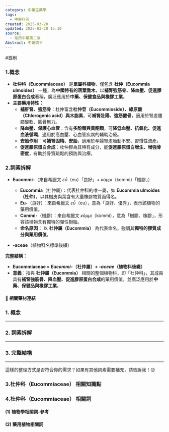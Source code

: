 ```yaml
---
category: 中藥生藥學
tags:
  - 中藥科別
created: 2025-03-20
updated: 2025-03-20 15:10
source:
  - 常用中藥第二版
Abstract: 中藥詞卡
---
```

#首刷
### 1.概念
- **杜仲科（Eucommiaceae）** 是**單屬科植物**，僅包含 **杜仲（Eucommia ulmoides）** 一種，為**中國特有的落葉喬木**，以**補腎強筋骨、降血壓、促進膠原蛋白合成**著稱，廣泛應用於**中藥、保健食品與橡膠工業**。  
- **主要藥用特性：**  
  - **補肝腎、強筋骨**：杜仲富含**杜仲苷（Eucommioside）、綠原酸（Chlorogenic acid）與木脂素**，可**補腎壯陽、強筋健骨**，適用於腎虛腰膝酸軟、筋骨無力。  
  - **降血壓、保護心血管**：含有**多酚類與黃酮類**，可**降低血壓、抗氧化、促進血液循環**，適用於高血壓、心血管疾病的輔助治療。  
  - **安胎作用**：可**補腎固精、安胎**，適用於孕婦腎虛胎動不安、習慣性流產。  
  - **促進膠原蛋白合成**：杜仲膠為其特有成分，能**促進膠原蛋白增生、增強骨密度**，有助於骨質疏鬆的預防與治療。  

### 2.詞素拆解
- **Eucommi-**（來自希臘文 *εὖ*（eu）「良好」+ *κόμμι*（kommi）「樹膠」）  
  - **Eucommia**（杜仲屬）：代表杜仲科的唯一屬，如 **Eucommia ulmoides（杜仲）**，以其樹皮與葉含有大量橡膠物質而得名。  
  - **Eu-**（良好）：來自希臘文 *εὖ*（eu），意為「良好、優秀」，表示該植物的藥用價值。  
  - **Commi-**（樹膠）：來自希臘文 *κόμμι*（kommi），意為「樹膠、橡膠」，形容該植物含有獨特的彈性樹脂。  
  - **命名原因：** 以 **杜仲屬（Eucommia）** 為代表命名，強調其**獨特的膠質成分與藥用價值**。  

- **-aceae**（植物科名標準後綴） 

**完整結構：**
- **Eucommiaceae = *Eucommi-*（杜仲屬）+ *-aceae*（植物科後綴）**  
- **意義**：指與 **杜仲屬（Eucommia）** 相關的整個植物科，即「杜仲科」，其成員具有**補腎強筋骨、降血壓、促進膠原蛋白合成**的藥用價值，並廣泛應用於**中藥、保健品與橡膠工業**。  

#### 📌 相關藥材連結



### **1. 概念**  


---

### **2. 詞素拆解**  


---

### **3. 完整結構**  


---

這樣的整理方式是否符合你的需求？如果有其他詞素需要補充，請告訴我！😊


### 3.杜仲科（Eucommiaceae） 相關知識點



### 4.杜仲科（Eucommiaceae） 相關詞
#### (1) 植物學相關詞-參考




#### (2) 藥用植物相關詞

